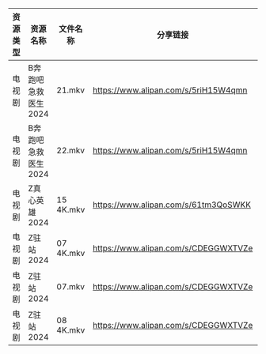 | 资源类型 | 资源名称         | 文件名称      | 分享链接                                 | 更新时间                |
| ---- | ------------ | --------- | ------------------------------------ | ------------------- |
| 电视剧  | B奔跑吧急救医生2024 | 21.mkv    | https://www.alipan.com/s/5riH15W4qmn | 2025-01-10 00:05:04 |
| 电视剧  | B奔跑吧急救医生2024 | 22.mkv    | https://www.alipan.com/s/5riH15W4qmn | 2025-01-10 00:05:04 |
| 电视剧  | Z真心英雄2024    | 15 4K.mkv | https://www.alipan.com/s/61tm3QoSWKK | 2025-01-10 00:06:31 |
| 电视剧  | Z驻站2024      | 07 4K.mkv | https://www.alipan.com/s/CDEGGWXTVZe | 2025-01-10 08:06:33 |
| 电视剧  | Z驻站2024      | 07.mkv    | https://www.alipan.com/s/CDEGGWXTVZe | 2025-01-10 00:06:33 |
| 电视剧  | Z驻站2024      | 08 4K.mkv | https://www.alipan.com/s/CDEGGWXTVZe | 2025-01-10 00:06:33 |
